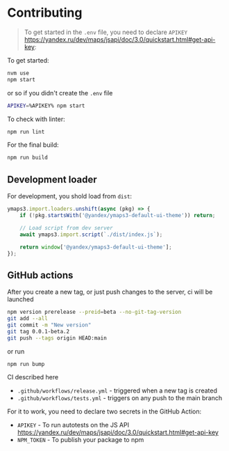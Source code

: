 # Contributing

> To get started in the `.env` file, you need to declare `APIKEY` https://yandex.ru/dev/maps/jsapi/doc/3.0/quickstart.html#get-api-key:

To get started:

```sh
nvm use
npm start
```

or so if you didn't create the `.env` file

```sh
APIKEY=%APIKEY% npm start
```

To check with linter:

```sh
npm run lint
```

For the final build:

```sh
npm run build
```


## Development loader

For development, you shold load from `dist`:

```js
ymaps3.import.loaders.unshift(async (pkg) => {
    if (!pkg.startsWith('@yandex/ymaps3-default-ui-theme')) return;

    // Load script from dev server
    await ymaps3.import.script(`./dist/index.js`);

    return window['@yandex/ymaps3-default-ui-theme'];
});
```


## GitHub actions

After you create a new tag, or just push changes to the server, ci will be launched

```sh
npm version prerelease --preid=beta --no-git-tag-version
git add --all
git commit -m "New version"
git tag 0.0.1-beta.2
git push --tags origin HEAD:main
```

or run

```sh
npm run bump
```

CI described here

- `.github/workflows/release.yml` - triggered when a new tag is created
- `.github/workflows/tests.yml` - triggers on any push to the main branch

For it to work, you need to declare two secrets in the GitHub Action:

- `APIKEY` - To run autotests on the JS API https://yandex.ru/dev/maps/jsapi/doc/3.0/quickstart.html#get-api-key
- `NPM_TOKEN` - To publish your package to npm
